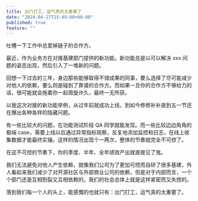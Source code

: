```yaml
---
title: 出门打工，运气真的太重要了
date: "2024-04-27T15:49:00+00:00"
published: true
feature: ""
---
```


吐槽一下工作中总爱掉链子的合作方。

<!-- more -->

最近，作为业务方在对接基建部门提供的新功能。新功能总是以可以解决 xxx 问题的姿态出现，然后引入了一堆新的问题。

回想一下过去的三年，身边那些能够取得不错成果的同事，要么选择了尽可能减少对他人的依赖，要么则是碰到了靠谱的合作方。而如果一旦你的合作方不够给力的话，很可能就会拖着你一起周旋许久，最终一无所获。

以我这次对接的新功能举例，从过年前就成功上线，到如今修修补补直到五一节还在爆出各种各样的隐藏问题。

有一些比较大的问题，在功能测试阶段 QA 同学就能发现。而一些比较边边角角的极端 case，需要上线以后通过异常指标观察，反复地添加监控和日志，在线上收集数据才能最终实锤。这样的情况出现个一两次，整体的节奏就完全不可控了。

在这不可控的节奏下，你的季度、半年、全年绩效产出就直接见了鬼。

我们无法避免对他人产生依赖，就像我们公司为了更加可控而自研了很多基建，外人看起来我们减少了对开源社区与外部商业公司的依赖，但是对于内部而言，一个个部门还是互相割裂又互相依赖的。我们的社会总体上就是这样紧密而又失控的。

落到我们每一个人的头上，能感慨的也就只有：出门打工，运气真的太重要了。
